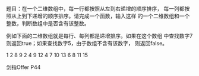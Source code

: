 题目：在一个二维数组中，每一行都按照从左到右递增的顺序排序，
每一列都按照从上到下递增的顺序排序。请完成一个函数，输入这样
的一个二维数组和一个整数，判断数组中是否含有该整数。

例如下面的二维数组就是每行、每列都是递增排序。如果在这个数组
中查找数字7则返回true；如果查找数字5，由于数组不含有该数字，
则返回false。

1   2   8   9
2   4   9   12
4   7   10  13
6   8   11  15


剑指Offer P44
